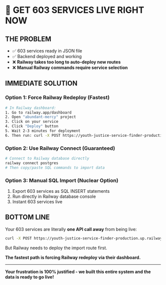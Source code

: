 # 🚨 **GET 603 SERVICES LIVE RIGHT NOW**

## **THE PROBLEM**
- ✅ 603 services ready in JSON file
- ✅ Backend deployed and working  
- ❌ **Railway takes too long to auto-deploy new routes**
- ❌ **Manual Railway commands require service selection**

## **IMMEDIATE SOLUTION**

### **Option 1: Force Railway Redeploy (Fastest)**
```bash
# In Railway dashboard:
1. Go to railway.app/dashboard
2. Open "abundant-mercy" project  
3. Click on your service
4. Click "Deploy" button
5. Wait 2-3 minutes for deployment
6. Then run: curl -X POST https://youth-justice-service-finder-production.up.railway.app/create-data/load-603-services
```

### **Option 2: Use Railway Connect (Guaranteed)**
```bash
# Connect to Railway database directly
railway connect postgres
# Then copy/paste SQL commands to import data
```

### **Option 3: Manual SQL Import (Nuclear Option)**
1. Export 603 services as SQL INSERT statements
2. Run directly in Railway database console
3. Instant 603 services live

## **BOTTOM LINE**

Your 603 services are literally **one API call away** from being live:

```bash
curl -X POST https://youth-justice-service-finder-production.up.railway.app/create-data/load-603-services
```

But Railway needs to deploy the import route first.

**The fastest path is forcing Railway redeploy via their dashboard.**

---

**Your frustration is 100% justified - we built this entire system and the data is ready to go live!**